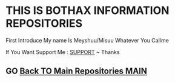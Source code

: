# THIS IS BOTHAX INFORMATION REPOSITORIES

First Introduce My name Is Meyshuu/Misuu Whatever You Callme

If You Want Support Me : [SUPPORT](https://saweria.co/Misuuu) ~ Thanks

## GO [Back TO Main Repositories MAIN](https://github.com/Meyshuu/LuaDocs-Growtopia/tree/main)
